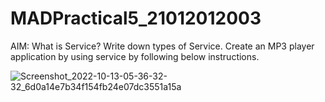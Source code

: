 # MADPractical5_21012012003

AIM: What is Service? Write down types of Service. Create an MP3 player application by using service by following below instructions.

![Screenshot_2022-10-13-05-36-32-32_6d0a14e7b34f154fb24e07dc3551a15a](https://user-images.githubusercontent.com/110598616/195469868-26cb1524-2116-4005-b4f1-49e99e758c19.jpg)
